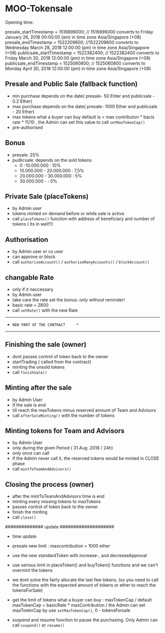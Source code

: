 # MOO-Tokensale

Opening time:

  presale_startTimestamp =  1516896000;
        // 1516896000 converts to Friday January 26, 2018 00:00:00 (am) in time zone Asia/Singapore (+08)
    presale_endTimestamp = 1522209600;
        //1522209600 converts to Wednesday March 28, 2018 12:00:00 (pm) in time zone Asia/Singapore (+08)
    publicsale_startTimestamp = 1522382400;
        //  1522382400 converts to Friday March 30, 2018 12:00:00 (pm) in time zone Asia/Singapore (+08)
    publicsale_endTimestamp = 1525060800; 
    // 1525060800 converts to Monday April 30, 2018 12:00:00 (pm) in time zone Asia/Singapore (+08)

## Presale and Public Sale (fallback function)

* min purchase depends on the date( presale- 50 Ehter and publicsale - 0.2 Ether)
* max purchase depends on the date( presale- 1000 Ether and publicsale - 20 Ether)
* max tokens what a buyer can buy default is = max contributon * bacis rate * 11/10 , the Admin can set this value to call `setMaxTokenCap()`
* pre-authorised

## Bonus

* presale: 25%
* pudlicsale: depends on the sold tokens
	- 0 -10.000.000 : 10%
	- 10.000.000 - 20.000.000 : 7,5%
	- 20.000.000 - 30.000.000 : 5%
	- 30.000.000 -            : 0%

## Private Sale (placeTokens)

* by Admin user
* tokens minted on demand before or while sale is active.
* call `placeTokens()` function with address of beneficiary
  and number of tokens ( its in wei!!!)

## Authorisation

* by Admin user or cs user 
* can approve or block
* call `authoriseAccount()` / `authoriseManyAccounts()` / `blockAccount()`

## changable Rate 

* only if it neccessary
* by Admin user
* take care the rate set the bonus: only without reminder!
* basic rate = 2800 
* call `setRate()` with the new Rate

************************************
*     NEW PART OF THE CONTRACT     *
************************************

## Finishing the sale (owner) 

* dont passes control of token back to the owner
* startTrading ( called from the contract)
* minting the unsold tokens 
* call `finishSale()` 

## Minting after the sale 

* by Admin User
* if the sale is end
* till reach the maxTokens minus reserved amount of Team and Advisors
* call `afterSaleMinting()` with the number of tokens

## Minting tokens for Team and Advisors

* by Admin User
* only during the given Period ( 31.Aug .2018 / 24h)
* only once can call
* if the Admin never call it, the reserved tokens would be minted in CLOSE phase
* call `mintToTeamAndAdvisors()`

## Closing the process (owner)

* after the mintToTeamAndAdvisors time is end
* minting every missing tokens to maxTokens
* passes control of token back to the owner
* finish the minting
* call `close()`

############## update ####################

* time update
* presale new limit :  maxcontribution = 1000 ether 

* use the new standardToken with increase-, and decreaseApproval
* use serious limit in placeToken() and buyToken() functions and we can't overmint the tokens
* we dont solve the fairly allocate the last few tokens, 
(so you need to call the functions with the expected amount of tokens or ether to reach the tokensForSale)
* get the limit of tokens what a buyer can buy : maxTokenCap 
/ default maxTokenCap = basicRate * maxContribution
/ the Admin can set maxToeknCap by use `setMaxTokenCap()`, 0 - tokensForsale
* suspend and resume function to pause the purchasing. Only Admin can call `suspend()` or `resume()` 










